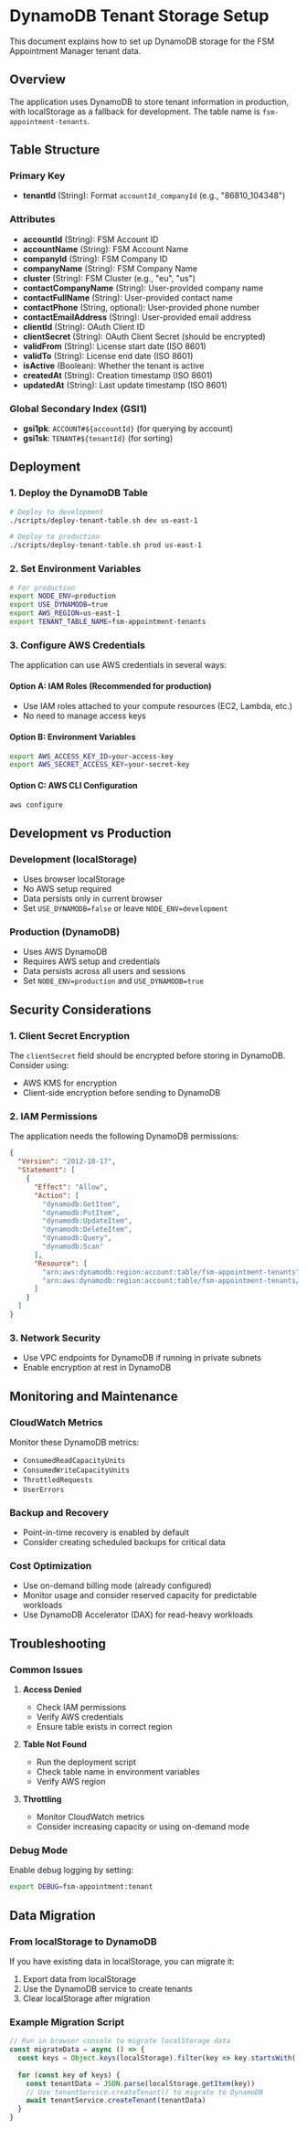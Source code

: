# DynamoDB Tenant Storage Setup

This document explains how to set up DynamoDB storage for the FSM Appointment Manager tenant data.

## Overview

The application uses DynamoDB to store tenant information in production, with localStorage as a fallback for development. The table name is `fsm-appointment-tenants`.

## Table Structure

### Primary Key
- **tenantId** (String): Format `accountId_companyId` (e.g., "86810_104348")

### Attributes
- **accountId** (String): FSM Account ID
- **accountName** (String): FSM Account Name
- **companyId** (String): FSM Company ID
- **companyName** (String): FSM Company Name
- **cluster** (String): FSM Cluster (e.g., "eu", "us")
- **contactCompanyName** (String): User-provided company name
- **contactFullName** (String): User-provided contact name
- **contactPhone** (String, optional): User-provided phone number
- **contactEmailAddress** (String): User-provided email address
- **clientId** (String): OAuth Client ID
- **clientSecret** (String): OAuth Client Secret (should be encrypted)
- **validFrom** (String): License start date (ISO 8601)
- **validTo** (String): License end date (ISO 8601)
- **isActive** (Boolean): Whether the tenant is active
- **createdAt** (String): Creation timestamp (ISO 8601)
- **updatedAt** (String): Last update timestamp (ISO 8601)

### Global Secondary Index (GSI1)
- **gsi1pk**: `ACCOUNT#${accountId}` (for querying by account)
- **gsi1sk**: `TENANT#${tenantId}` (for sorting)

## Deployment

### 1. Deploy the DynamoDB Table

```bash
# Deploy to development
./scripts/deploy-tenant-table.sh dev us-east-1

# Deploy to production
./scripts/deploy-tenant-table.sh prod us-east-1
```

### 2. Set Environment Variables

```bash
# For production
export NODE_ENV=production
export USE_DYNAMODB=true
export AWS_REGION=us-east-1
export TENANT_TABLE_NAME=fsm-appointment-tenants
```

### 3. Configure AWS Credentials

The application can use AWS credentials in several ways:

#### Option A: IAM Roles (Recommended for production)
- Use IAM roles attached to your compute resources (EC2, Lambda, etc.)
- No need to manage access keys

#### Option B: Environment Variables
```bash
export AWS_ACCESS_KEY_ID=your-access-key
export AWS_SECRET_ACCESS_KEY=your-secret-key
```

#### Option C: AWS CLI Configuration
```bash
aws configure
```

## Development vs Production

### Development (localStorage)
- Uses browser localStorage
- No AWS setup required
- Data persists only in current browser
- Set `USE_DYNAMODB=false` or leave `NODE_ENV=development`

### Production (DynamoDB)
- Uses AWS DynamoDB
- Requires AWS setup and credentials
- Data persists across all users and sessions
- Set `NODE_ENV=production` and `USE_DYNAMODB=true`

## Security Considerations

### 1. Client Secret Encryption
The `clientSecret` field should be encrypted before storing in DynamoDB. Consider using:
- AWS KMS for encryption
- Client-side encryption before sending to DynamoDB

### 2. IAM Permissions
The application needs the following DynamoDB permissions:
```json
{
  "Version": "2012-10-17",
  "Statement": [
    {
      "Effect": "Allow",
      "Action": [
        "dynamodb:GetItem",
        "dynamodb:PutItem",
        "dynamodb:UpdateItem",
        "dynamodb:DeleteItem",
        "dynamodb:Query",
        "dynamodb:Scan"
      ],
      "Resource": [
        "arn:aws:dynamodb:region:account:table/fsm-appointment-tenants",
        "arn:aws:dynamodb:region:account:table/fsm-appointment-tenants/index/*"
      ]
    }
  ]
}
```

### 3. Network Security
- Use VPC endpoints for DynamoDB if running in private subnets
- Enable encryption at rest in DynamoDB

## Monitoring and Maintenance

### CloudWatch Metrics
Monitor these DynamoDB metrics:
- `ConsumedReadCapacityUnits`
- `ConsumedWriteCapacityUnits`
- `ThrottledRequests`
- `UserErrors`

### Backup and Recovery
- Point-in-time recovery is enabled by default
- Consider creating scheduled backups for critical data

### Cost Optimization
- Use on-demand billing mode (already configured)
- Monitor usage and consider reserved capacity for predictable workloads
- Use DynamoDB Accelerator (DAX) for read-heavy workloads

## Troubleshooting

### Common Issues

1. **Access Denied**
   - Check IAM permissions
   - Verify AWS credentials
   - Ensure table exists in correct region

2. **Table Not Found**
   - Run the deployment script
   - Check table name in environment variables
   - Verify AWS region

3. **Throttling**
   - Monitor CloudWatch metrics
   - Consider increasing capacity or using on-demand mode

### Debug Mode
Enable debug logging by setting:
```bash
export DEBUG=fsm-appointment:tenant
```

## Data Migration

### From localStorage to DynamoDB
If you have existing data in localStorage, you can migrate it:

1. Export data from localStorage
2. Use the DynamoDB service to create tenants
3. Clear localStorage after migration

### Example Migration Script
```javascript
// Run in browser console to migrate localStorage data
const migrateData = async () => {
  const keys = Object.keys(localStorage).filter(key => key.startsWith('fsm_tenant_'))
  
  for (const key of keys) {
    const tenantData = JSON.parse(localStorage.getItem(key))
    // Use tenantService.createTenant() to migrate to DynamoDB
    await tenantService.createTenant(tenantData)
  }
}
```
